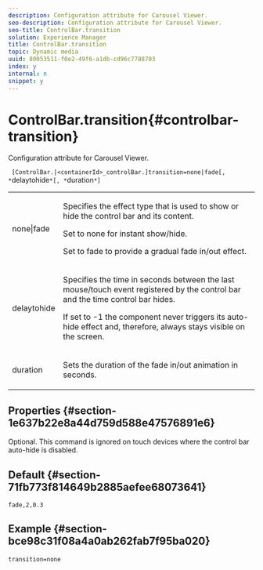 ```yaml
---
description: Configuration attribute for Carousel Viewer.
seo-description: Configuration attribute for Carousel Viewer.
seo-title: ControlBar.transition
solution: Experience Manager
title: ControlBar.transition
topic: Dynamic media
uuid: 80053511-f0e2-49f6-a1db-cd96c7788703
index: y
internal: n
snippet: y
---
```


# ControlBar.transition{#controlbar-transition}

Configuration attribute for Carousel Viewer.

 ` [ControlBar.|<containerId>_controlBar.]transition=none|fade[, *`delaytohide`*[, *`duration`*]`

<table id="table_441553CD34C94A58A9D7CBF772DEDDB6"> 
 <tbody> 
  <tr> 
   <td colname="col1"> <p> <span class="codeph"> none|fade</span> </p> </td> 
   <td colname="col2"> <p> Specifies the effect type that is used to show or hide the control bar and its content. </p> <p>Set to <span class="codeph"> none</span> for instant show/hide. </p> <p>Set to <span class="codeph"> fade</span> to provide a gradual fade in/out effect. </p> </td> 
  </tr> 
  <tr> 
   <td colname="col1"> <p><span class="codeph"><span class="varname"> delaytohide</span></span> </p> </td> 
   <td colname="col2"> <p> Specifies the time in seconds between the last mouse/touch event registered by the control bar and the time control bar hides. </p> <p>If set to <span class="codeph"> -1</span> the component never triggers its auto-hide effect and, therefore, always stays visible on the screen. </p> </td> 
  </tr> 
  <tr> 
   <td colname="col1"> <p><span class="codeph"><span class="varname"> duration</span></span> </p> </td> 
   <td colname="col2"> <p> Sets the duration of the fade in/out animation in seconds. </p> </td> 
  </tr> 
 </tbody> 
</table>

## Properties {#section-1e637b22e8a44d759d588e47576891e6}

Optional. This command is ignored on touch devices where the control bar auto-hide is disabled.

## Default {#section-71fb773f814649b2885aefee68073641}

`fade,2,0.3`

## Example {#section-bce98c31f08a4a0ab262fab7f95ba020}

```
transition=none
```

